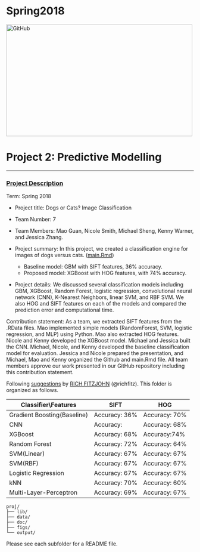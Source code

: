 # Spring2018
<img src="https://phz8.petinsurance.com/-/media/all-phz-images/2016-images-850/dogscatssnuggling850.jpg" alt="GitHub" title="Dogs and Cats" width="500" height="300" />

# Project 2: Predictive Modelling

----
### [Project Description](doc/)

Term: Spring 2018

+ Project title: Dogs or Cats? Image Classification
+ Team Number: 7
+ Team Members: Mao Guan, Nicole Smith, Michael Sheng, Kenny Warner, and Jessica Zhang. 
+ Project summary: In this project, we created a classification engine for images of dogs versus cats. ([main.Rmd](doc/main.Rmd))
	+ Baseline model: GBM with SIFT features,  36% accuracy.
	+ Proposed model: XGBoost with HOG features, with 74% accuracy. 

+ Project details: We discussed several classification models including GBM, XGBoost, Random Forest, logistic regression, convolutional neural network (CNN), K-Nearest Neighbors, linear SVM, and RBF SVM. We also HOG and SIFT features on each of the models and compared the prediction error and computational time. 

Contribution statement: As a team, we extracted SIFT features from the .RData files. Mao implemented simple models (RandomForest, SVM, logistic regression, and MLP) using Python. Mao also extracted HOG features. Nicole and Kenny developed the XGBoost model. Michael and Jessica built the CNN. Michael, Nicole, and Kenny developed the baseline classification model for evaluation. Jessica and Nicole prepared the presentation, and Michael, Mao and Kenny organized the Github and main.Rmd file. All team members approve our work presented in our GitHub repository including this contribution statement.

Following [suggestions](http://nicercode.github.io/blog/2013-04-05-projects/) by [RICH FITZJOHN](http://nicercode.github.io/about/#Team) (@richfitz). This folder is organized as follows.

Classifier\Features | SIFT | HOG
---- | --- | ---
Gradient Boosting(Baseline) | Accuracy: 36% |  Accuracy: 70%
CNN | Accuracy: |  Accuracy: 68%
XGBoost | Accuracy: 68% |  Accuracy:74%
Random Forest |  Accuracy: 72% | Accuracy: 64% 
SVM(Linear) | Accuracy: 67% | Accuracy: 67%
SVM(RBF) | Accuracy: 67% | Accuracy: 67%
Logistic Regression | Accuracy: 67% | Accuracy: 67% 
kNN | Accuracy: 70% | Accuracy: 60%
Multi-Layer-Perceptron| Accuracy: 69% | Accuracy: 67%
```
proj/
├── lib/
├── data/
├── doc/
├── figs/
└── output/
```

Please see each subfolder for a README file.
